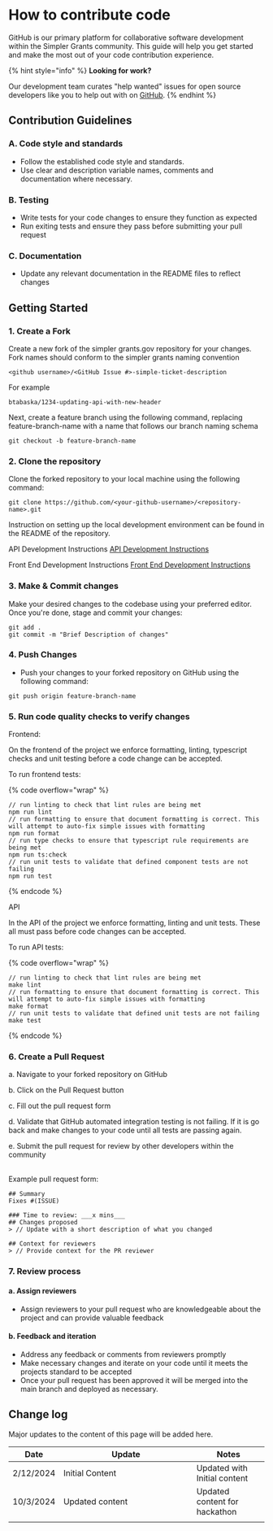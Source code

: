 # How to contribute code

GitHub is our primary platform for collaborative software development within the Simpler Grants community. This guide will help you get started and make the most out of your code contribution experience.

{% hint style="info" %}
**Looking for work?**

Our development team curates "help wanted" issues for open source developers like you to help out with on [GitHub](https://github.com/HHS/simpler-grants-gov/labels/help%20wanted).
{% endhint %}

## Contribution Guidelines

### A. Code style and standards

* Follow the established code style and standards.&#x20;
* Use clear and description variable names, comments and documentation where necessary.

### B. Testing

* Write tests for your code changes to ensure they function as expected
* Run exiting tests and ensure they pass before submitting your pull request

### C. Documentation

* Update any relevant documentation in the README files to reflect changes

## Getting Started

### 1. Create a Fork

Create a new fork of the simpler grants.gov repository for your changes. Fork names should conform to the simpler grants naming convention

```
<github username>/<GitHub Issue #>-simple-ticket-description
```

For example

```
btabaska/1234-updating-api-with-new-header
```

Next, create a feature branch using the following command, replacing feature-branch-name with a name that follows our branch naming schema

```
git checkout -b feature-branch-name
```

### 2. Clone the repository&#x20;

Clone the forked repository to your local machine using the following command:&#x20;

```
git clone https://github.com/<your-github-username>/<repository-name>.git
```

Instruction on setting up the local development environment can be found in the README of the repository.&#x20;

API Development Instructions [API Development Instructions](https://chatgpt.com/c/66fad4c4-0df8-8004-8d1d-2def20e6e3da)

Front End Development Instructions [Front End Development Instructions](https://chatgpt.com/c/66fad4c4-0df8-8004-8d1d-2def20e6e3da)

### 3. Make & Commit changes

Make your desired changes to the codebase using your preferred editor. Once you're done, stage and commit your changes:

```
git add . 
git commit -m "Brief Description of changes"
```

### 4. Push Changes

* Push your changes to your forked repository on GitHub using the following command:

```
git push origin feature-branch-name
```

### 5. Run code quality checks to verify changes

Frontend:

On the frontend of the project we enforce formatting, linting, typescript checks and unit testing before a code change can be accepted.&#x20;

To run frontend tests:

{% code overflow="wrap" %}
```
// run linting to check that lint rules are being met
npm run lint
// run formatting to ensure that document formatting is correct. This will attempt to auto-fix simple issues with formatting
npm run format
// run type checks to ensure that typescript rule requirements are being met
npm run ts:check
// run unit tests to validate that defined component tests are not failing
npm run test 
```
{% endcode %}

API

In the API of the project we enforce formatting, linting and unit tests. These all must pass before code changes can  be accepted.

To run API tests:

{% code overflow="wrap" %}
```
// run linting to check that lint rules are being met
make lint
// run formatting to ensure that document formatting is correct. This will attempt to auto-fix simple issues with formatting
make format
// run unit tests to validate that defined unit tests are not failing
make test
```
{% endcode %}

### 6. Create a Pull Request

a. Navigate to your forked repository on GitHub

b. Click on the Pull Request button

c. Fill out the pull request form

d. Validate that GitHub automated integration testing is not failing. If it is go back and make changes to your code until all tests are passing again.

e. Submit the pull request for review by other developers within the community

\
Example pull request form:

```
## Summary
Fixes #(ISSUE)

### Time to review: ___x mins___
## Changes proposed
> // Update with a short description of what you changed

## Context for reviewers
> // Provide context for the PR reviewer
```

### 7. Review process

#### a. Assign reviewers

* Assign reviewers to your pull request who are knowledgeable about the project and can provide valuable feedback

#### b. Feedback and iteration

* Address any feedback or comments from reviewers promptly
* Make necessary changes and iterate on your code until it meets the projects standard to be accepted
* Once your pull request has been approved it will be merged into the main branch and deployed as necessary.

## Change log

Major updates to the content of this page will be added here.

<table><thead><tr><th>Date</th><th width="246">Update</th><th>Notes</th></tr></thead><tbody><tr><td>2/12/2024</td><td>Initial Content</td><td>Updated with Initial content</td></tr><tr><td>10/3/2024</td><td>Updated content</td><td>Updated content for hackathon</td></tr><tr><td></td><td></td><td></td></tr></tbody></table>
